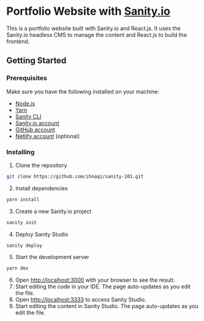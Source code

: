 # Portfolio Website with [Sanity.io](sanity.io)

This is a portfolio website built with Sanity.io and React.js. It uses the Sanity.io headless CMS to manage the content and React.js to build the frontend.

## Getting Started


### Prerequisites
Make sure you have the following installed on your machine:
- [Node.js](https://nodejs.org/en/)
- [Yarn](https://yarnpkg.com/en/)
- [Sanity CLI](https://www.sanity.io/docs/getting-started-with-sanity-cli)
- [Sanity.io account](https://www.sanity.io/login)
- [GitHub account](https://github.com/signin)
- [Netlify account](https://app.netlify.com/signup) (optional)

### Installing
1. Clone the repository
```zsh
git clone https://github.com/ihnaqi/sanity-101.git
```
2. Install dependencies
```zsh
yarn install
```
3. Create a new Sanity.io project
```zsh
sanity init
```
4. Deploy Sanity Studio
```zsh
sanity deploy
```
5. Start the development server
```zsh
yarn dev
```
6. Open [http://localhost:3000](http://localhost:3000) with your browser to see the result.
7. Start editing the code in your IDE. The page auto-updates as you edit the file.
8. Open [http://localhost:3333](http://localhost:3333) to access Sanity Studio.
9. Start editing the content in Sanity Studio. The page auto-updates as you edit the file.
